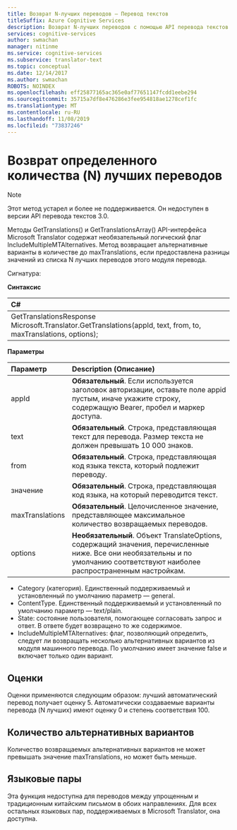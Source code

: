 ```yaml
---
title: Возврат N-лучших переводов — Перевод текстов
titleSuffix: Azure Cognitive Services
description: Возврат N-лучших переводов с помощью API перевода текстов.
services: cognitive-services
author: swmachan
manager: nitinme
ms.service: cognitive-services
ms.subservice: translator-text
ms.topic: conceptual
ms.date: 12/14/2017
ms.author: swmachan
ROBOTS: NOINDEX
ms.openlocfilehash: eff25877165ac365e0af77651147fcdd1eebe294
ms.sourcegitcommit: 35715a7df8e476286e3fee954818ae1278cef1fc
ms.translationtype: MT
ms.contentlocale: ru-RU
ms.lasthandoff: 11/08/2019
ms.locfileid: "73837246"
---
```

# <a name="how-to-return-n-best-translations"></a>Возврат определенного количества (N) лучших переводов

> [!NOTE]
> Этот метод устарел и более не поддерживается. Он недоступен в версии API перевода текстов 3.0.

Методы GetTranslations() и GetTranslationsArray() API-интерфейса Microsoft Translator содержат необязательный логический флаг IncludeMultipleMTAlternatives.
Метод возвращает альтернативные варианты в количестве до maxTranslations, если предоставлена разницы значений из списка N лучших переводов этого модуля перевода.

Сигнатура:

**Синтаксис**

| C# |
|:---|
| GetTranslationsResponse Microsoft.Translator.GetTranslations(appId, text, from, to, maxTranslations, options); |

**Параметры**

| Параметр | Description (Описание) |
|:---|:---|
| appId | **Обязательный**. Если используется заголовок авторизации, оставьте поле appid пустым, иначе укажите строку, содержащую Bearer, пробел и маркер доступа.|
| text | **Обязательный**. Строка, представляющая текст для перевода. Размер текста не должен превышать 10 000 знаков.|
| from | **Обязательный**. Строка, представляющая код языка текста, который подлежит переводу. |
| значение | **Обязательный**. Строка, представляющая код языка, на который переводится текст. |
| maxTranslations | **Обязательный**. Целочисленное значение, представляющее максимальное количество возвращаемых переводов. |
| options | **Необязательный**. Объект TranslateOptions, содержащий значения, перечисленные ниже. Все они необязательны и по умолчанию соответствуют наиболее распространенным настройкам.

* Category (категория). Единственный поддерживаемый и установленный по умолчанию параметр — general.
* ContentType. Единственный поддерживаемый и установленный по умолчанию параметр — text/plain.
* State: состояние пользователя, помогающее согласовать запрос и ответ. В ответе будет возвращено то же содержимое.
* IncludeMultipleMTAlternatives: флаг, позволяющий определить, следует ли возвращать несколько альтернативных вариантов из модуля машинного перевода. По умолчанию имеет значение false и включает только один вариант.

## <a name="ratings"></a>Оценки
Оценки применяются следующим образом: лучший автоматический перевод получает оценку 5.
Автоматически создаваемые варианты перевода (N лучших) имеют оценку 0 и степень соответствия 100.

## <a name="number-of-alternatives"></a>Количество альтернативных вариантов
Количество возвращаемых альтернативных вариантов не может превышать значение maxTranslations, но может быть меньше.

## <a name="language-pairs"></a>Языковые пары
Эта функция недоступна для переводов между упрощенным и традиционным китайским письмом в обоих направлениях. Для всех остальных языковых пар, поддерживаемых в Microsoft Translator, она доступна.
